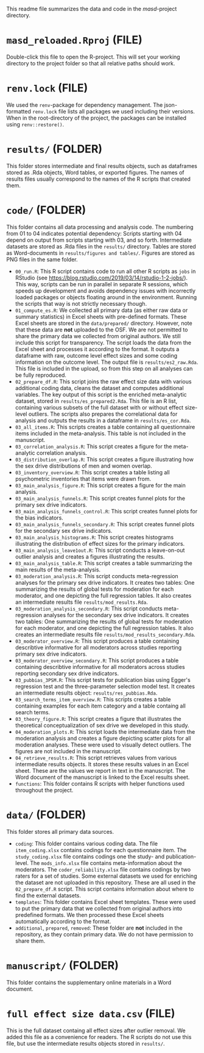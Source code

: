This readme file summarizes the data and code in the *masd*-project directory. 

# `masd_reloaded.Rproj` (FILE)
Double-click this file to open the R-project. This will set your working directory to the project folder so that all relative paths should work.  

# `renv.lock` (FILE)
We used the `renv`-package for dependency management. The json-formatted `renv.lock` file lists all packages we used including their versions. When in the root-directory of the project, the packages can be installed using `renv::restore()`. 

# `results/` (FOLDER)
This folder stores intermediate and final results objects, such as dataframes stored as .Rda objects, Word tables, or exported figures. The names of results files usually correspond to the names of the R scripts that created them. 

# `code/` (FOLDER)
This folder contains all data processing and analysis code. The numbering from 01 to 04 indicates potential dependency: Scripts starting with 04 depend on output from scripts starting with 03, and so forth. Intermediate datasets are stored as .Rda files in the `results/` directory. Tables are stored as Word-documents in `results/figures and tables/`. Figures are stored as PNG files in the same folder. 

- `00_run.R`: This R script contains code to run all other R scripts as `jobs` in RStudio (see https://blog.rstudio.com/2019/03/14/rstudio-1-2-jobs/). This way, scripts can be run in parallel in separate R sessions, which speeds up development and avoids dependency issues with incorrectly loaded packages or objects floating around in the environment. Running the scripts that way is not strictly necessary though.
- `01_compute_es.R`: We collected all primary data (as either raw data or summary statistics) in Excel sheets with pre-defined formats. These Excel sheets are stored in the `data/prepared/` directory. However, note that these data are **not** uploaded to the OSF. We are not permitted to share the primary data we collected from original authors. We still include this script for transparency. The script loads the data from the Excel sheet and processes it according to the format. It outputs a dataframe with raw, outcome level effect sizes and some coding information on the outcome level. The output file is `results/es2_raw.Rda`. This file is included in the upload, so from this step on all analyses can be fully reproduced. 
- `02_prepare_df.R`: This script joins the raw effect size data with various additional coding data, cleans the dataset and computes additional variables. The key output of this script is the enriched meta-analytic dataset, stored in `results/es_prepared2.Rda`. This file is an R list, containing various subsets of the full dataset with or without effect size-level outliers. The scripts also prepares the correlational data for analysis and outputs the results in a dataframe in `results/es_cor.Rda`. 
- `03_all_items.R`: This scripts creates a table containing all questionnaire items included in the meta-analysis. This table is not included in the manuscript.  
- `03_correlation_analysis.R`: This script creates a figure for the meta-analytic correlation analysis. 
- `03_distribution_overlap.R`: This script creates a figure illustrating how the sex drive distributions of men and women overlap. 
- `03_inventory_overview.R`: This script creates a table listing all psychometric inventories that items were drawn from.
- `03_main_analysis_figure.R`: This script creates a figure for the main analysis. 
- `03_main_analysis_funnels.R`: This script creates funnel plots for the primary sex drive indicators. 
- `03_main_analysis_funnels_control.R`: This script creates funnel plots for the bias indicators. 
- `03_main_analysis_funnels_secondary.R`: This script creates funnel plots for the secondary sex drive indicators. 
- `03_main_analysis_histograms.R`: This script creates histograms illustrating the distribution of effect sizes for the primary indicators.
- `03_main_analysis_leave1out.R`: This script conducts a leave-on-out outlier analysis and creates a figures illustrating the results. 
- `03_main_analysis_table.R`: This script creates a table summarizing the main results of the meta-analysis. 
- `03_moderation_analysis.R`: This script conducts meta-regression analyses for the primary sex drive indicators. It creates two tables: One summarizing the results of global tests for moderation for each moderator, and one depicting the full regression tables. It also creates an intermediate results file `results/mod_results.Rda`. 
- `03_moderation_analysis_secondary.R`: This script conducts meta-regression analyses for the secondary sex drive indicators. It creates two tables: One summarizing the results of global tests for moderation for each moderator, and one depicting the full regression tables. It also creates an intermediate results file `results/mod_results_secondary.Rda`. 
- `03_moderator_overview.R`: This script produces a table containing describtive informative for all moderators across studies reporting primary sex drive indicators. 
- `03_moderator_overview_secondary.R`: This script produces a table containing describtive informative for all moderators across studies reporting secondary sex drive indicators. 
- `03_pubbias_3PSM.R`: This script tests for publication bias using Egger's regression test and the three-parameter selection model test. It creates an intermediate results object: `results/res_pubbias.Rda`. 
- `03_search_terms_item_overview.R`: This scripts creates a table containing examples for each item category and a table containg all search terms. 
- `03_theory_figure.R`: This script creates a figure that illustrates the theoretical conceptualization of sex drive we developed in this study. 
- `04_moderation_plots.R`: This script loads the intermediate data from the moderation analysis and creates a figure depicting scatter plots for all moderation analyses. These were used to visually detect outliers. The figures are not included in the manuscript. 
- `04_retrieve_results.R`: This script retrieves values from various intermediate results objects. It stores these results values in an Excel sheet. These are the values we report in text in the manuscript. The Word document of the manuscript is linked to the Excel results sheet. 
- `functions`: This folder contains R scripts with helper functions used throughout the project. 

# `data/` (FOLDER)
This folder stores all primary data sources. 

- `coding`: This folder contains various coding data. The file `item_coding.xlsx` contains codings for each questionnaire item. The `study_coding.xlsx` file contains codings one the study- and publication-level. The `mods_info.xlsx` file contains meta-information about the moderators. The `coder_reliability.xlsx` file contains codings by two raters for a set of studies. Some external datasets we used for enriching the dataset are not uploaded in this repository. These are all used in the `02_prepare_df.R` script. This script contains information about where to find the external datasets. 
- `templates`: This folder contains Excel sheet templates. These were used to put the primary data that we collected from original authors into predefined formats. We then processed these Excel sheets automatically according to the format. 
- `additional`, `prepared`, `removed`: These folder are **not** included in the repository, as they contain primary data. We do not have permission to share them. 

# `manuscript/` (FOLDER)
This folder contains the supplementary online materials in a Word document. 

# `full effect size data.csv` (FILE)
This is the full dataset containg all effect sizes after outlier removal. We added this file as a convenience for readers. The R scripts do not use this file, but use the intermediate results objects stored in `results/`.
